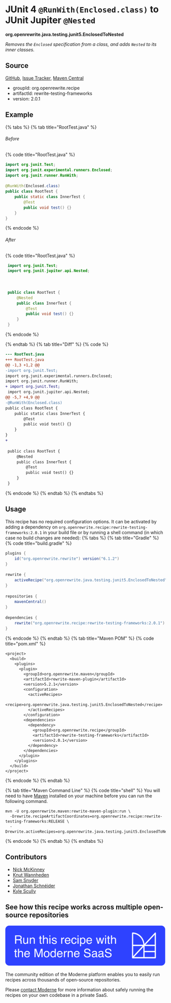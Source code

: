 # JUnit 4 `@RunWith(Enclosed.class)` to JUnit Jupiter `@Nested`

**org.openrewrite.java.testing.junit5.EnclosedToNested**

_Removes the `Enclosed` specification from a class, and adds `Nested` to its inner classes._

## Source

[GitHub](https://github.com/openrewrite/rewrite-testing-frameworks/blob/main/src/main/java/org/openrewrite/java/testing/junit5/EnclosedToNested.java), [Issue Tracker](https://github.com/openrewrite/rewrite-testing-frameworks/issues), [Maven Central](https://central.sonatype.com/artifact/org.openrewrite.recipe/rewrite-testing-frameworks/2.0.1/jar)

* groupId: org.openrewrite.recipe
* artifactId: rewrite-testing-frameworks
* version: 2.0.1

## Example


{% tabs %}
{% tab title="RootTest.java" %}

###### Before
{% code title="RootTest.java" %}
```java
import org.junit.Test;
import org.junit.experimental.runners.Enclosed;
import org.junit.runner.RunWith;

@RunWith(Enclosed.class)
public class RootTest {
    public static class InnerTest {
        @Test
        public void test() {}
    }
}
```
{% endcode %}

###### After
{% code title="RootTest.java" %}
```java
 import org.junit.Test;
 import org.junit.jupiter.api.Nested;

 
 
 public class RootTest {
     @Nested
     public class InnerTest {
         @Test
         public void test() {}
     }
 }
```
{% endcode %}

{% endtab %}
{% tab title="Diff" %}
{% code %}
```diff
--- RootTest.java
+++ RootTest.java
@@ -1,3 +1,2 @@
-import org.junit.Test;
import org.junit.experimental.runners.Enclosed;
import org.junit.runner.RunWith;
+ import org.junit.Test;
 import org.junit.jupiter.api.Nested;
@@ -5,7 +4,9 @@
-@RunWith(Enclosed.class)
public class RootTest {
    public static class InnerTest {
        @Test
        public void test() {}
    }
}
+ 
 
 public class RootTest {
     @Nested
     public class InnerTest {
         @Test
         public void test() {}
     }
 }
```
{% endcode %}
{% endtab %}
{% endtabs %}


## Usage

This recipe has no required configuration options. It can be activated by adding a dependency on `org.openrewrite.recipe:rewrite-testing-frameworks:2.0.1` in your build file or by running a shell command (in which case no build changes are needed): 
{% tabs %}
{% tab title="Gradle" %}
{% code title="build.gradle" %}
```groovy
plugins {
    id("org.openrewrite.rewrite") version("6.1.2")
}

rewrite {
    activeRecipe("org.openrewrite.java.testing.junit5.EnclosedToNested")
}

repositories {
    mavenCentral()
}

dependencies {
    rewrite("org.openrewrite.recipe:rewrite-testing-frameworks:2.0.1")
}
```
{% endcode %}
{% endtab %}
{% tab title="Maven POM" %}
{% code title="pom.xml" %}
```markup
<project>
  <build>
    <plugins>
      <plugin>
        <groupId>org.openrewrite.maven</groupId>
        <artifactId>rewrite-maven-plugin</artifactId>
        <version>5.2.1</version>
        <configuration>
          <activeRecipes>
            <recipe>org.openrewrite.java.testing.junit5.EnclosedToNested</recipe>
          </activeRecipes>
        </configuration>
        <dependencies>
          <dependency>
            <groupId>org.openrewrite.recipe</groupId>
            <artifactId>rewrite-testing-frameworks</artifactId>
            <version>2.0.1</version>
          </dependency>
        </dependencies>
      </plugin>
    </plugins>
  </build>
</project>
```
{% endcode %}
{% endtab %}

{% tab title="Maven Command Line" %}
{% code title="shell" %}
You will need to have [Maven](https://maven.apache.org/download.cgi) installed on your machine before you can run the following command.

```shell
mvn -U org.openrewrite.maven:rewrite-maven-plugin:run \
  -Drewrite.recipeArtifactCoordinates=org.openrewrite.recipe:rewrite-testing-frameworks:RELEASE \
  -Drewrite.activeRecipes=org.openrewrite.java.testing.junit5.EnclosedToNested
```
{% endcode %}
{% endtab %}
{% endtabs %}
## Contributors
* [Nick McKinney](mckinneynicholas@gmail.com)
* [Knut Wannheden](knut@moderne.io)
* [Sam Snyder](sam@moderne.io)
* [Jonathan Schnéider](jkschneider@gmail.com)
* [Kyle Scully](scullykns@gmail.com)


## See how this recipe works across multiple open-source repositories

[![Moderne Link Image](/.gitbook/assets/ModerneRecipeButton.png)](https://public.moderne.io/recipes/org.openrewrite.java.testing.junit5.EnclosedToNested)

The community edition of the Moderne platform enables you to easily run recipes across thousands of open-source repositories.

Please [contact Moderne](https://moderne.io/product) for more information about safely running the recipes on your own codebase in a private SaaS.
